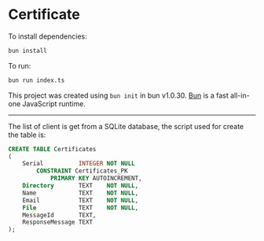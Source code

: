 # Certificate

To install dependencies:

```bash
bun install
```

To run:

```bash
bun run index.ts
```

This project was created using `bun init` in bun v1.0.30. [Bun](https://bun.sh) is a fast all-in-one JavaScript runtime.

-------------

The list of client is get from a SQLite database, the script used for create the table is:

```sql
CREATE TABLE Certificates
(
    Serial          INTEGER NOT NULL
        CONSTRAINT Certificates_PK
            PRIMARY KEY AUTOINCREMENT,
    Directory       TEXT    NOT NULL,
    Name            TEXT    NOT NULL,
    Email           TEXT    NOT NULL,
    File            TEXT    NOT NULL,
    MessageId       TEXT,
    ResponseMessage TEXT
);
```